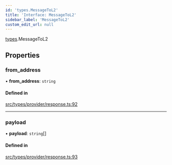 ```yaml
---
id: 'types.MessageToL2'
title: 'Interface: MessageToL2'
sidebar_label: 'MessageToL2'
custom_edit_url: null
---
```


[types](../namespaces/types.md).MessageToL2

## Properties

### from_address

• **from_address**: `string`

#### Defined in

[src/types/provider/response.ts:92](https://github.com/0xs34n/starknet.js/blob/develop/src/types/provider/response.ts#L92)

---

### payload

• **payload**: `string`[]

#### Defined in

[src/types/provider/response.ts:93](https://github.com/0xs34n/starknet.js/blob/develop/src/types/provider/response.ts#L93)
